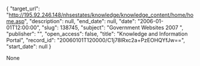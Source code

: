 {
  "target_url": "http://195.92.246.148/nhsestates/knowledge/knowledge_content/home/home.asp", 
  "description": null, 
  "end_date": null, 
  "date": "2006-01-01T12:00:00", 
  "slug": 138745, 
  "subject": "Government Websites 2007 ", 
  "publisher": "", 
  "open_access": false, 
  "title": "Knowledge and Information Portal", 
  "record_id": "20060101T120000/C1j78lRxc2a+PzEOHQYfJw==", 
  "start_date": null
}

None